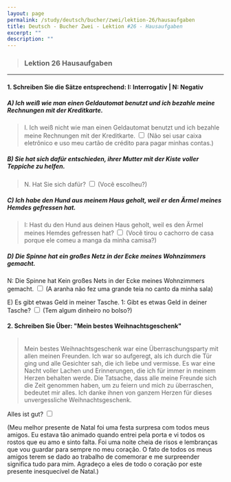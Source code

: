 ```yaml
---
layout: page
permalink: /study/deutsch/bucher/zwei/lektion-26/hausaufgaben
title: Deutsch - Bucher Zwei - Lektion #26 - Hausaufgaben
excerpt: ""
description: ""
---
```


> ### Lektion 26 **Hausaufgaben**

---

#### 1. Schreiben Sie die Sätze entsprechend: I: Interrogativ | N: Negativ

##### A) Ich weiß wie man einen Geldautomat benutzt und ich bezahle meine Rechnungen mit der Kreditkarte.
> I. Ich weiß nicht wie man einen Geldautomat benutzt und ich bezahle meine Rechnungen mit der Kreditkarte. <input type="checkbox" />
(Não sei usar caixa eletrônico e uso meu cartão de crédito para pagar minhas contas.)

##### B) Sie hat sich dafür entschieden, ihrer Mutter mit der Kiste voller Teppiche zu helfen.
> N. Hat Sie sich dafür? <input type="checkbox" />
(Você escolheu?)

##### C) Ich habe den Hund aus meinem Haus geholt, weil er den Ärmel meines Hemdes gefressen hat.
> I: Hast du den Hund aus deinen Haus geholt, weil es den Ärmel meines Hemdes gefressen hat? <input type="checkbox" />
(Você tirou o cachorro de casa porque ele comeu a manga da minha camisa?)

##### D) Die Spinne hat ein großes Netz in der Ecke meines Wohnzimmers gemacht.
N: Die Spinne hat Kein großes Nets in der Ecke meines Wohnzimmers gemacht. <input type="checkbox" />
(A aranha não fez uma grande teia no canto da minha sala)

E) Es gibt etwas Geld in meiner Tasche.
1: Gibt es etwas Geld in deiner Tasche? <input type="checkbox" />
(Tem algum dinheiro no bolso?)

#### 2. Schreiben Sie Über: "Mein bestes Weihnachtsgeschenk"

> \
> Mein bestes Weihnachtsgeschenk war eine Überraschungsparty mit allen meinen Freunden. Ich war so aufgeregt, als ich durch die Tür ging und alle Gesichter sah, die ich liebe und vermisse. Es war eine Nacht voller Lachen und Erinnerungen, die ich für immer in meinem Herzen behalten werde. Die Tatsache, dass alle meine Freunde sich die Zeit genommen haben, um zu feiern und mich zu überraschen, bedeutet mir alles. Ich danke ihnen von ganzem Herzen für dieses unvergessliche Weihnachtsgeschenk.

Alles ist gut? <input type="checkbox" />

(Meu melhor presente de Natal foi uma festa surpresa com todos meus amigos. Eu estava tão animado quando entrei pela porta e vi todos os rostos que eu amo e sinto falta. Foi uma noite cheia de risos e lembranças que vou guardar para sempre no meu coração. O fato de todos os meus amigos terem se dado ao trabalho de comemorar e me surpreender significa tudo para mim. Agradeço a eles de todo o coração por este presente inesquecível de Natal.)